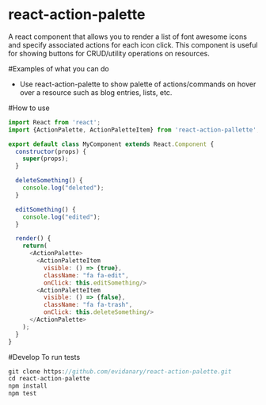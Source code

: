 react-action-palette
===
A react component that allows you to render a list of font awesome icons and specify associated actions for each icon click. This component is useful for showing buttons for CRUD/utility operations on resources.

#Examples of what you can do
- Use react-action-palette to show palette of actions/commands on hover over a resource such as blog entries, lists, etc.

#How to use

```javascript
import React from 'react';
import {ActionPalette, ActionPaletteItem} from 'react-action-pallette';

export default class MyComponent extends React.Component {
  constructor(props) {
    super(props);
  }

  deleteSomething() {
    console.log("deleted");
  }

  editSomething() {
    console.log("edited");
  }

  render() {
    return(
      <ActionPalette>
        <ActionPaletteItem
          visible: () => {true},
          className: "fa fa-edit",
          onClick: this.editSomething/>
        <ActionPaletteItem
          visible: () => {false},
          className: "fa fa-trash",
          onClick: this.deleteSomething/>
      </ActionPalette>
    );
  }
}

```

#Develop
To run tests
```javascript
git clone https://github.com/evidanary/react-action-palette.git
cd react-action-palette
npm install
npm test
```

